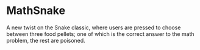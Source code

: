 MathSnake
=========

A new twist on the Snake classic, where users are pressed to choose between three food pellets; one of which is the correct answer to the math problem, the rest are poisoned.  
